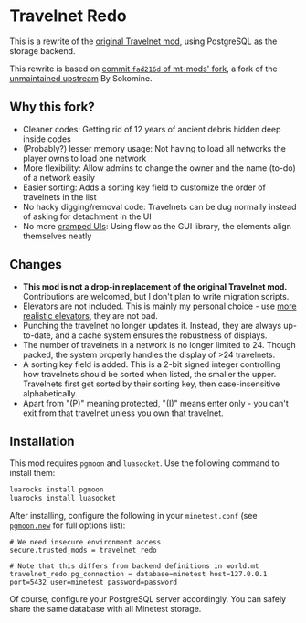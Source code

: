 # Travelnet Redo

This is a rewrite of the [original Travelnet mod](https://content.minetest.net/packages/mt-mods/travelnet/), using PostgreSQL as the storage backend.

This rewrite is based on [commit `fad216d` of mt-mods' fork](https://github.com/mt-mods/travelnet/commit/fad216db52b8fc8fafa11868d80c9e35c4b4a7ac), a fork of the [unmaintained upstream](https://github.com/Sokomine/travelnet) By Sokomine.

## Why this fork?

* Cleaner codes: Getting rid of 12 years of ancient debris hidden deep inside codes
* (Probably?) lesser memory usage: Not having to load all networks the player owns to load one network
* More flexibility: Allow admins to change the owner and the name (to-do) of a network easily
* Easier sorting: Adds a sorting key field to customize the order of travelnets in the list
* No hacky digging/removal code: Travelnets can be dug normally instead of asking for detachment in the UI
* No more [cramped UIs](https://github.com/mt-mods/travelnet/issues/53): Using flow as the GUI library, the elements align themselves neatly

## Changes

* **This mod is not a drop-in replacement of the original Travelnet mod.** Contributions are welcomed, but I don't plan to write migration scripts.
* Elevators are not included. This is mainly my personal choice - use [more realistic elevators](https://content.minetest.net/packages/shacknetisp/elevator/), they are not bad.
* Punching the travelnet no longer updates it. Instead, they are always up-to-date, and a cache system ensures the robustness of displays.
* The number of travelnets in a network is no longer limited to 24. Though packed, the system properly handles the display of >24 travelnets.
* A sorting key field is added. This is a 2-bit signed integer controlling how travelnets should be sorted when listed, the smaller the upper. Travelnets first get sorted by their sorting key, then case-insensitive alphabetically.
* Apart from "(P)" meaning protected, "(I)" means enter only - you can't exit from that travelnet unless you own that travelnet.

## Installation

This mod requires `pgmoon` and `luasocket`. Use the following command to install them:

```bash
luarocks install pgmoon
luarocks install luasocket
```

After installing, configure the following in your `minetest.conf` (see [`pgmoon.new`](https://github.com/leafo/pgmoon#newoptions) for full options list):

```text
# We need insecure environment access
secure.trusted_mods = travelnet_redo

# Note that this differs from backend definitions in world.mt
travelnet_redo.pg_connection = database=minetest host=127.0.0.1 port=5432 user=minetest password=password
```

Of course, configure your PostgreSQL server accordingly. You can safely share the same database with all Minetest storage.
